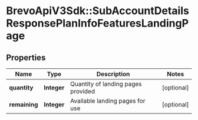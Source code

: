 # BrevoApiV3Sdk::SubAccountDetailsResponsePlanInfoFeaturesLandingPage

## Properties
Name | Type | Description | Notes
------------ | ------------- | ------------- | -------------
**quantity** | **Integer** | Quantity of landing pages provided | [optional] 
**remaining** | **Integer** | Available landing pages for use | [optional] 


